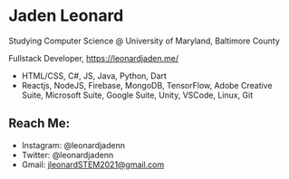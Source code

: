 # Jaden Leonard

Studying Computer Science @ University of Maryland, Baltimore County

Fullstack Developer,
https://leonardjaden.me/

- HTML/CSS, C#,  JS, Java, Python, Dart
- Reactjs, NodeJS, Firebase, MongoDB, TensorFlow, Adobe Creative Suite, Microsoft Suite, Google Suite, Unity, VSCode, Linux, Git

## Reach Me:
- Instagram: @leonardjadenn
- Twitter: @leonardjadenn
- Gmail: jleonardSTEM2021@gmail.com
